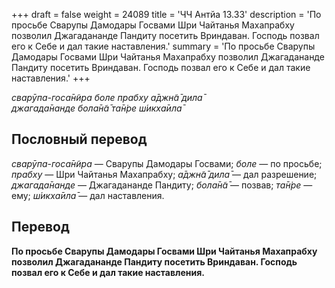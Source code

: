 +++
draft = false
weight = 24089
title = 'ЧЧ Антйа 13.33'
description = 'По просьбе Сварупы Дамодары Госвами Шри Чайтанья Махапрабху позволил Джагадананде Пандиту посетить Вриндаван. Господь позвал его к Себе и дал такие наставления.'
summary = 'По просьбе Сварупы Дамодары Госвами Шри Чайтанья Махапрабху позволил Джагадананде Пандиту посетить Вриндаван. Господь позвал его к Себе и дал такие наставления.'
+++

_сварӯпа-госа̄н̃ира боле прабху а̄джн̃а̄ дила̄  
джагада̄нанде бола̄н̃а̄ та̄н̇ре ш́икха̄ила̄_

## Пословный перевод

_сварӯпа_\-_госа̄н̃ира_ — Сварупы Дамодары Госвами; _боле_ — по просьбе; _прабху_ — Шри Чайтанья Махапрабху; _а̄джн̃а̄_ _дила̄_ — дал разрешение; _джагада̄нанде_ — Джагадананде Пандиту; _бола̄н̃а̄_ — позвав; _та̄н̇ре_ — ему; _ш́икха̄ила̄_ — дал наставления.

## Перевод

**По просьбе Сварупы Дамодары Госвами Шри Чайтанья Махапрабху позволил Джагадананде Пандиту посетить Вриндаван. Господь позвал его к Себе и дал такие наставления.**
